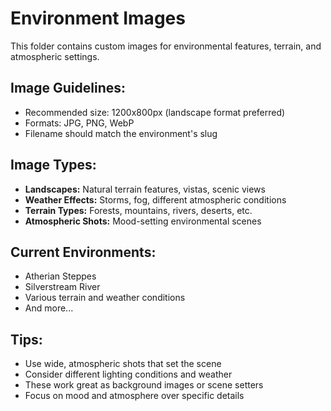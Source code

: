 # Environment Images

This folder contains custom images for environmental features, terrain, and atmospheric settings.

## Image Guidelines:
- Recommended size: 1200x800px (landscape format preferred)
- Formats: JPG, PNG, WebP
- Filename should match the environment's slug

## Image Types:
- **Landscapes:** Natural terrain features, vistas, scenic views
- **Weather Effects:** Storms, fog, different atmospheric conditions
- **Terrain Types:** Forests, mountains, rivers, deserts, etc.
- **Atmospheric Shots:** Mood-setting environmental scenes

## Current Environments:
- Atherian Steppes
- Silverstream River
- Various terrain and weather conditions
- And more...

## Tips:
- Use wide, atmospheric shots that set the scene
- Consider different lighting conditions and weather
- These work great as background images or scene setters
- Focus on mood and atmosphere over specific details
